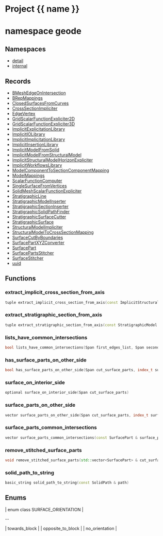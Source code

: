 <script setup>
import {useRoute} from 'vitepress'
const {path} = useRoute()
const tokens = path.split('/')
const words = tokens[2].split('-');
for (let i = 0; i < words.length; i++) {
    words[i] = words[i].charAt(0).toUpperCase() + words[i].slice(1);
    words[i] = words[i].replace('geode', 'Geode')
}
const name = words.join('-');
</script>
# Project {{ name }}

# namespace geode



## Namespaces

* [detail](detail/index.md)
* [internal](internal/index.md)


## Records

* [BMeshEdgeOnIntersection](BMeshEdgeOnIntersection.md)
* [BRepMappings](BRepMappings.md)
* [ClosedSurfacesFromCurves](ClosedSurfacesFromCurves.md)
* [CrossSectionImpliciter](CrossSectionImpliciter.md)
* [EdgeVertex](EdgeVertex.md)
* [GridScalarFunctionExpliciter2D](GridScalarFunctionExpliciter2D.md)
* [GridScalarFunctionExpliciter3D](GridScalarFunctionExpliciter3D.md)
* [ImplicitExplicitationLibrary](ImplicitExplicitationLibrary.md)
* [ImplicitIOLibrary](ImplicitIOLibrary.md)
* [ImplicitImplicitationLibrary](ImplicitImplicitationLibrary.md)
* [ImplicitInsertionLibrary](ImplicitInsertionLibrary.md)
* [ImplicitModelFromSolid](ImplicitModelFromSolid.md)
* [ImplicitModelFromStructuralModel](ImplicitModelFromStructuralModel.md)
* [ImplicitStructuralModelHorizonExpliciter](ImplicitStructuralModelHorizonExpliciter.md)
* [ImplicitWorkflowsLibrary](ImplicitWorkflowsLibrary.md)
* [ModelComponentToSectionComponentMapping](ModelComponentToSectionComponentMapping.md)
* [ModelMappings](ModelMappings.md)
* [ScalarFunctionComputer](ScalarFunctionComputer.md)
* [SingleSurfaceFromVertices](SingleSurfaceFromVertices.md)
* [SolidMeshScalarFunctionExpliciter](SolidMeshScalarFunctionExpliciter.md)
* [StratigraphicLine](StratigraphicLine.md)
* [StratigraphicModelInserter](StratigraphicModelInserter.md)
* [StratigraphicSectionInserter](StratigraphicSectionInserter.md)
* [StratigraphicSolidPathFinder](StratigraphicSolidPathFinder.md)
* [StratigraphicSurfaceCutter](StratigraphicSurfaceCutter.md)
* [StratigraphicSurface](StratigraphicSurface.md)
* [StructuralModelImpliciter](StructuralModelImpliciter.md)
* [StructuralModelToCrossSectionMapping](StructuralModelToCrossSectionMapping.md)
* [SurfaceCutByBoundaries](SurfaceCutByBoundaries.md)
* [SurfacePartXYZConverter](SurfacePartXYZConverter.md)
* [SurfacePart](SurfacePart.md)
* [SurfacePartsStitcher](SurfacePartsStitcher.md)
* [SurfaceStitcher](SurfaceStitcher.md)
* [uuid](uuid.md)


## Functions

### extract_implicit_cross_section_from_axis

```cpp
tuple extract_implicit_cross_section_from_axis(const ImplicitStructuralModel & model, local_index_t axis_direction, double axis_coordinate)
```


### extract_stratigraphic_section_from_axis

```cpp
tuple extract_stratigraphic_section_from_axis(const StratigraphicModel & model, local_index_t axis_direction, double axis_coordinate)
```


### lists_have_common_intersections

```cpp
bool lists_have_common_intersections(Span first_edges_list, Span second_edges_list)
```


### has_surface_parts_on_other_side

```cpp
bool has_surface_parts_on_other_side(Span cut_surface_parts, index_t surface_part_id, const uuid & cutting_surface_id)
```


### surface_on_interior_side

```cpp
optional surface_on_interior_side(Span cut_surface_parts)
```


### surface_parts_on_other_side

```cpp
vector surface_parts_on_other_side(Span cut_surface_parts, index_t surface_part_id, const uuid & cutting_surface_id)
```


### surface_parts_common_intersections

```cpp
vector surface_parts_common_intersections(const SurfacePart & surface_part_to_stitch, const SurfacePart & surface_to_stitch_on, const uuid & cutting_surface_id, absl::FixedArray<index_t> & vertices_mapping)
```


### remove_stitched_surface_parts

```cpp
void remove_stitched_surface_parts(std::vector<SurfacePart> & cut_surface_parts)
```


### solid_path_to_string

```cpp
basic_string solid_path_to_string(const SolidPath & path)
```




## Enums

| enum class SURFACE_ORIENTATION |

--

| towards_block |
| opposite_to_block |
| no_orientation |





